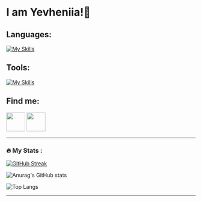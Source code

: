 <link rel="stylesheet" type="text/css" href="style.css">

# I am Yevheniia!👋

## Languages:
[![My Skills](https://skillicons.dev/icons?i=html,css,js,ts,materialui,tailwind,bootstrap,sass,mongodb,nodejs,express,react)](https://skillicons.dev)

## Tools:
[![My Skills](https://skillicons.dev/icons?i=git,github,postman,vite,vscode,idea,atom,bash,figma)](https://skillicons.dev)

## Find me:
<a href="https://medium.com/@yevheniiasimaka" style="text-decoration: none;" > 
<img src="https://cdn-icons-png.flaticon.com/512/5968/5968906.png" style="text-decoration: none;" width="50px" height="50px" />
</a>

<a href="https://leetcode.com/YevheniiaS/">
<img src="https://github.com/YevheniiaSimaka/YevheniiaSimaka/assets/112284703/23a1a669-1479-42a4-81ab-ad34d012ba97" width="50px" height="50px" />
</a>


<br>

---
### :fire: My Stats :

[![GitHub Streak](https://streak-stats.demolab.com?user=YevheniiaSimaka&theme=gotham&hide_border=true)](https://git.io/streak-stats) 

![Anurag's GitHub stats](https://github-readme-stats.vercel.app/api?username=YevheniiaSimaka&show_icons=true&theme=dark)

![Top Langs](https://github-readme-stats.vercel.app/api/top-langs/?username=YevheniiaSimaka&hide_progress=true)

---

